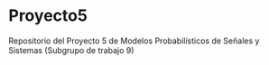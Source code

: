 # Proyecto5
Repositorio del Proyecto 5 de Modelos Probabilísticos de Señales y Sistemas (Subgrupo de trabajo 9)
